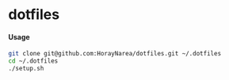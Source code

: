 # dotfiles

#### Usage
```sh
git clone git@github.com:HorayNarea/dotfiles.git ~/.dotfiles
cd ~/.dotfiles
./setup.sh
```

